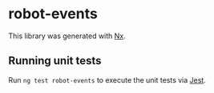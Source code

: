 # robot-events

This library was generated with [Nx](https://nx.dev).

## Running unit tests

Run `ng test robot-events` to execute the unit tests via [Jest](https://jestjs.io).
